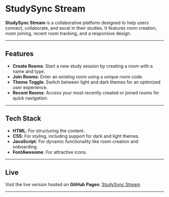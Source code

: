 # StudySync Stream

**StudySync Stream** is a collaborative platform designed to help users connect, collaborate, and excel in their studies. It features room creation, room joining, recent room tracking, and a responsive design.

---

## Features

- **Create Rooms**: Start a new study session by creating a room with a name and type.
- **Join Rooms**: Enter an existing room using a unique room code.
- **Theme Toggle**: Switch between light and dark themes for an optimized user experience.
- **Recent Rooms**: Access your most recently created or joined rooms for quick navigation.

---

## Tech Stack

- **HTML**: For structuring the content.
- **CSS**: For styling, including support for dark and light themes.
- **JavaScript**: For dynamic functionality like room creation and onboarding.
- **FontAwesome**: For attractive icons.

---

## Live

Visit the live version hosted on **GitHub Pages**:
[StudySync Stream](https://barakahworks.github.io/StudySync-Stream)

---